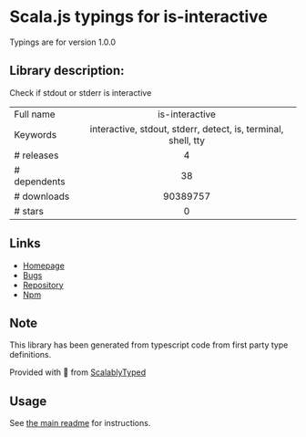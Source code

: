 
# Scala.js typings for is-interactive

Typings are for version 1.0.0

## Library description:
Check if stdout or stderr is interactive

|                    |                 |
| ------------------ | :-------------: |
| Full name          | is-interactive |
| Keywords           | interactive, stdout, stderr, detect, is, terminal, shell, tty |
| # releases         | 4 |
| # dependents       | 38 |
| # downloads        | 90389757 |
| # stars            | 0 |

## Links
- [Homepage](https://github.com/sindresorhus/is-interactive#readme)
- [Bugs](https://github.com/sindresorhus/is-interactive/issues)
- [Repository](https://github.com/sindresorhus/is-interactive)
- [Npm](https://www.npmjs.com/package/is-interactive)
    


## Note
This library has been generated from typescript code from first party type definitions.

Provided with :purple_heart: from [ScalablyTyped](https://github.com/oyvindberg/ScalablyTyped)

## Usage
See [the main readme](../../readme.md) for instructions.



